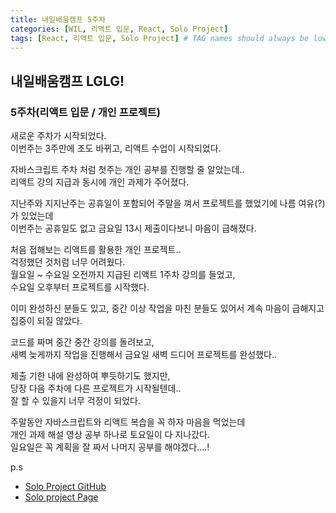 ```yaml
---
title: 내일배움캠프 5주차
categories: [WIL, 리액트 입문, React, Solo Project]
tags: [React, 리액트 입문, Solo Project] # TAG names should always be lowercase
---
```


## 내일배움캠프 LGLG!

### 5주차(리액트 입문 / 개인 프로젝트)

새로운 주차가 시작되었다.<br>
이번주는 3주만에 조도 바뀌고, 리액트 수업이 시작되었다.

자바스크립트 주차 처럼 첫주는 개인 공부를 진행할 줄 알았는데..<br>
리액트 강의 지급과 동시에 개인 과제가 주어졌다.<br>

지난주와 지지난주는 공휴일이 포함되어 주말을 껴서 프로젝트를 했었기에 나름 여유(?)가 있었는데<br>
이번주는 공휴일도 없고 금요일 13시 제출이다보니 마음이 급해졌다.<br>

처음 접해보는 리액트를 활용한 개인 프로젝트..<br>
걱정했던 것처럼 너무 어려웠다.<br>
월요일 ~ 수요일 오전까지 지급된 리액트 1주차 강의를 들었고,<br> 수요일 오후부터 프로젝트를 시작했다.

이미 완성하신 분들도 있고, 중간 이상 작업을 마친 분들도 있어서 계속 마음이 급해지고 집중이 되질 않았다.<br>

코드를 짜며 중간 중간 강의를 돌려보고,<br>
새벽 늦게까지 작업을 진행해서 금요일 새벽 드디어 프로젝트를 완성했다..

제출 기한 내에 완성하여 뿌듯하기도 했지만,<br>
당장 다음 주차에 다른 프로젝트가 시작될텐데..<br>
잘 할 수 있을지 너무 걱정이 되었다.

주말동안 자바스크립트와 리액트 복습을 꼭 하자 마음을 먹었는데<br>
개인 과제 해설 영상 공부 하나로 토요일이 다 지나갔다.<br>
일요일은 꼭 계획을 잘 짜서 나머지 공부를 해야겠다....!

p.s <br>

- [Solo Project GitHub](https://github.com/ParkJe2/react-solo-project)
  <br>
- [Solo project Page](https://react-solo-project.vercel.app/)
